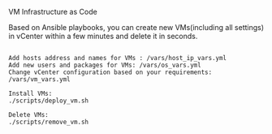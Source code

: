 VM Infrastructure as Code

Based on Ansible playbooks, you can create new VMs(including all settings) in vCenter within a few minutes and delete it in seconds.

```

Add hosts address and names for VMs : /vars/host_ip_vars.yml
Add new users and packages for VMs: /vars/os_vars.yml
Change vCenter configuration based on your requirements: /vars/vm_vars.yml

Install VMs:
./scripts/deploy_vm.sh

Delete VMs:
./scripts/remove_vm.sh
```
